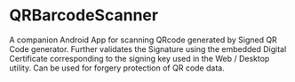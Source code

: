 # QRBarcodeScanner

A companion Android App for scanning QRcode generated by Signed QR Code generator. Further validates the Signature using the embedded Digital Certificate corresponding to the signing key used in the Web / Desktop utility. Can be used for forgery protection of QR code data.
